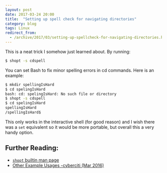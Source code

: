 ```yaml
---
layout: post
date: 2017-03-24 20:00
title:  "Setting up spell check for navigating directories"
category: blog
tags: Linux
redirect_from:
  - /archive/2017/03/setting-up-spellcheck-for-navigating-directories.html
---
```

This is a neat trick I somehow just learned about. By running:

```bash
$ shopt -s cdspell
```
You can set Bash to fix minor spelling errors in cd commands. Here is an example:

```bash
$ mkdir spellingIsHard
$ cd spelingIsHard
bash: cd: spelingIsHard: No such file or directory
$ shopt -s cdspell
$ cd spelingIsHard
spellingIsHard
/spellingIsHard$
```

This only works in the interactive shell (for good reason) and I wish there was a `set` equivalent so it would be more portable, but overall this a very handy option.

Further Reading:
----------------
 - [`shopt` builtin man page](http://www.gnu.org/software/bash/manual/html_node/The-Shopt-Builtin.html) 
 - [Other Example Usages -cyberciti (Mar 2016)](https://bash.cyberciti.biz/guide/Shopt)